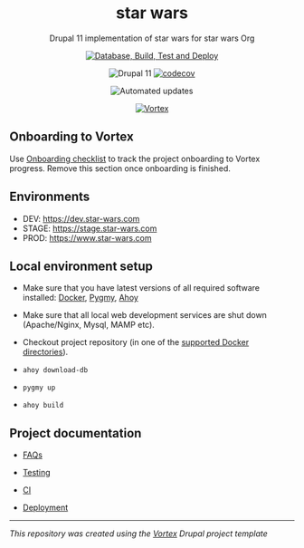 <div align="center">

# star wars

Drupal 11 implementation of star wars for star wars Org

[![Database, Build, Test and Deploy](https://github.com/star_wars_org/star_wars/actions/workflows/build-test-deploy.yml/badge.svg)](https://github.com/star_wars_org/star_wars/actions/workflows/build-test-deploy.yml)

![Drupal 11](https://img.shields.io/badge/Drupal-11-blue.svg)
[![codecov](https://codecov.io/gh/star_wars_org/star_wars/graph/badge.svg)](https://codecov.io/gh/star_wars_org/star_wars)

![Automated updates](https://img.shields.io/badge/Automated%20updates-RenovateBot-brightgreen.svg)

[//]: # (DO NOT REMOVE THE BADGE BELOW. IT IS USED BY VORTEX TO TRACK INTEGRATION)

[![Vortex](https://img.shields.io/badge/Vortex-develop-65ACBC.svg)](https://github.com/drevops/vortex/tree/develop)

</div>

## Onboarding to Vortex

Use [Onboarding checklist](docs/onboarding.md) to track the project onboarding
to Vortex progress. Remove this section once onboarding is finished.

## Environments

- DEV: https://dev.star-wars.com
- STAGE: https://stage.star-wars.com
- PROD: https://www.star-wars.com

## Local environment setup

- Make sure that you have latest versions of all required software installed: [Docker](https://www.docker.com/), [Pygmy](https://github.com/pygmystack/pygmy), [Ahoy](https://github.com/ahoy-cli/ahoy)
- Make sure that all local web development services are shut down (Apache/Nginx, Mysql, MAMP etc).
- Checkout project repository (in one of the [supported Docker directories](https://docs.docker.com/desktop/settings-and-maintenance/settings/#virtual-file-shares)).

- `ahoy download-db`

- `pygmy up`
- `ahoy build`

## Project documentation

- [FAQs](docs/faqs.md)
- [Testing](docs/testing.md)

- [CI](docs/ci.md)

- [Deployment](docs/deployment.md)

---
_This repository was created using the [Vortex](https://github.com/drevops/vortex) Drupal project template_
